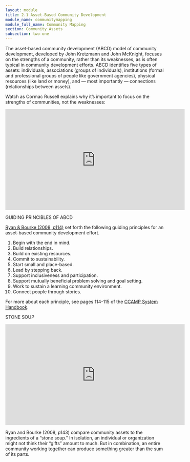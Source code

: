 ```yaml
---
layout: module
title: 2.1 Asset-Based Community Development
module_name: communitymapping
module_full_name: Community Mapping
section: Community Assets
subsection: two-one
---
```


The asset-based community development (ABCD) model of community development,  developed by John Kretzmann and John McKnight, focuses on the strengths of a community, rather than its weaknesses, as is often typical in community development efforts. ABCD identifies five types of assets: individuals, associations (groups of individuals), institutions (formal and professional groups of people like government agencies), physical resources (like land or money), and — most importantly — connections (relationships between assets).  

Watch as Cormac Russell explains why it’s important to focus on the strengths of communities, not the weaknesses: 
<iframe width="560" height="315" src="https://www.youtube.com/watch?v=a5xR4QB1ADw&feature=youtu.be" frameborder="0" allow="autoplay; encrypted-media" allowfullscreen></iframe>

<div class="explanatory">
  <p><span class="box-title">GUIDING PRINCIBLES OF ABCD</span></p>
<p><a href="http://www.nurturedevelopment.org/wp-content/uploads/2016/01/Asset-Mapping-CCAMP_System_Handbook.pdf">Ryan & Bourke (2008, p114)</a> set forth the following guiding principles for an asset-based community development effort.</p>
<ol>
<li>Begin with the end in mind.</li>
<li>Build relationships.</li>
<li>Build on existing resources.</li> 
<li>Commit to sustainability.</li>
<li>Start small and place-based.</li>
<li>Lead by stepping back.</li>
<li>Support inclusiveness and participation.</li>
<li>Support mutually beneficial problem solving and goal setting.</li>
<li>Work to sustain a learning community environment.</li>
<li>Connect people through stories.</li>
</ol>
<p>For more about each principle, see pages 114-115 of the <a href="http://www.nurturedevelopment.org/wp-content/uploads/2016/01/Asset-Mapping-CCAMP_System_Handbook.pdf">CCAMP System Handbook</a>.</p>
  </div>

<div class="explanatory">
  <p><span class="box-title">STONE SOUP</span></p>
  <iframe width="560" height="315" src="https://youtu.be/2X295Nnagvw" frameborder="0" allow="autoplay; encrypted-media" allowfullscreen></iframe>
  <p>Ryan and Bourke (2008, p143) compare community assets to the ingredients of a “stone soup.” In isolation, an individual or organization might not think their “gifts” amount to much. But in combination, an entire community working together can produce something greater than the sum of its parts.</p>
</div>
